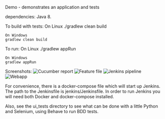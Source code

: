 Demo - demonstrates an application and tests

dependencies: Java 8.

To build with tests:
    On Linux
    ./gradlew clean build

    On Windows
    gradlew clean build

To run:
    On Linux
    ./gradlew appRun

    On Windows
    gradlew appRun


Screenshots:
![Cucumber report](https://github.com/7ep/demo/tree/master/screenshots/cucumber_report.png)
![Feature file](https://github.com/7ep/demo/tree/master/screenshots/feature_file.png)
![Jenkins pipeline](https://github.com/7ep/demo/tree/master/screenshots/jenkins_pipeline.png)
![Webapp](https://github.com/7ep/demo/tree/master/screenshots/webapp.png)


For convenience, there is a docker-compose file which will start up
Jenkins. The path to the Jenkinsfile is jenkins/Jenkinsfile.  In order
to run Jenkins you will need both Docker and docker-compose installed.

Also, see the ui_tests directory to see what can be done with a little
Python and Selenium, using Behave to run BDD tests.
